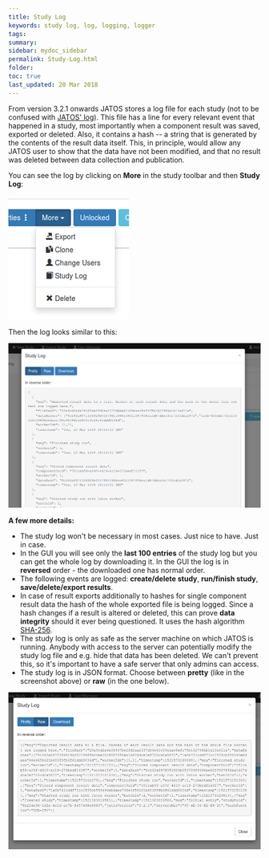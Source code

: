 ```yaml
---
title: Study Log
keywords: study log, log, logging, logger
tags:
summary:
sidebar: mydoc_sidebar
permalink: Study-Log.html
folder:
toc: true
last_updated: 20 Mar 2018
---
```


From version 3.2.1 onwards JATOS stores a log file for each study (not to be confused with [JATOS' log](http://www.jatos.org/Troubleshooting.html#read-log-file-in-the-browser)). This file has a line for every relevant event that happened in a study, most importantly when a component result was saved, exported or deleted. Also, it contains a hash -- a string that is generated by the contents of the result data itself. This, in principle, would allow any JATOS user to show that the data have not been modified, and that no result was deleted between data collection and publication. 

You can see the log by clicking on **More** in the study toolbar and then **Study Log**:

![Study Log button](images/study_log_button.png)

Then the log looks similar to this:

![Study Log pretty](images/study_log_pretty.png)

**A few more details:**
* The study log won't be necessary in most cases. Just nice to have. Just in case.
* In the GUI you will see only the **last 100 entries** of the study log but you can get the whole log by downloading it. In the GUI the log is in **reversed** order - the downloaded one has normal order.
* The following events are logged: **create/delete study**, **run/finish study**, **save/delete/export results**. 
* In case of result exports additionally to hashes for single component result data the hash of the whole exported file is being logged. Since a hash changes if a result is altered or deleted, this can prove **data integrity** should it ever being questioned. It uses the hash algorithm [SHA-256](https://en.wikipedia.org/wiki/SHA-2).
* The study log is only as safe as the server machine on which JATOS is running. Anybody with access to the server can potentially modify the study log file and e.g. hide that data has been deleted. We can't prevent this, so it's important to have a safe server that only admins can access.
* The study log is in JSON format. Choose between **pretty** (like in the screenshot above) or **raw** (in the one below). 

![Study Log raw](images/study_log_raw.png)

